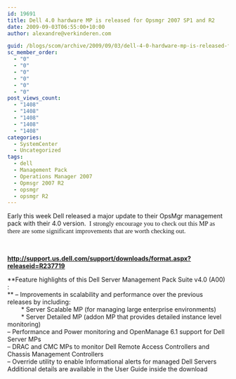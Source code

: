 ```yaml
---
id: 19691
title: Dell 4.0 hardware MP is released for Opsmgr 2007 SP1 and R2
date: 2009-09-03T06:55:00+10:00
author: alexandre@verkinderen.com

guid: /blogs/scom/archive/2009/09/03/dell-4-0-hardware-mp-is-released-for-opsmgr-2007-sp1-and-r2.aspx
sc_member_order:
  - "0"
  - "0"
  - "0"
  - "0"
  - "0"
  - "0"
post_views_count:
  - "1408"
  - "1408"
  - "1408"
  - "1408"
  - "1408"
categories:
  - SystemCenter
  - Uncategorized
tags:
  - dell
  - Management Pack
  - Operations Manager 2007
  - Opmsgr 2007 R2
  - opsmgr
  - opsmgr R2
---
```

Early this week Dell released a major update to their OpsMgr management pack with their 4.0 version.&nbsp;<span lang="EN-CA" style="font-family: 'Calibri','sans-serif';font-size: 11pt">&nbsp;I strongly encourage you to check out this MP as there are some significant improvements that are worth checking out.</span>

&nbsp;

**<http://support.us.dell.com/support/downloads/format.aspx?releaseid=R237719>** 

**Feature highlights of this Dell Server Management Pack Suite v4.0 (A00) :  
** &#8211; Improvements in scalability and performance over the previous releases by including:  
&nbsp;&nbsp;&nbsp;&nbsp;&nbsp;&nbsp;&nbsp; * Server Scalable MP (for managing large enterprise environments)&nbsp;  
&nbsp;&nbsp;&nbsp;&nbsp;&nbsp;&nbsp;&nbsp; * Server Detailed MP (addon MP that provides detailed instance level monitoring)  
&#8211; Performance and Power monitoring and OpenManage 6.1 support for Dell Server MPs  
&#8211; DRAC and CMC MPs to monitor Dell Remote Access Controllers and Chassis Management Controllers  
&#8211; Override utility to enable Informational alerts for managed Dell Servers  
Additional details are available in the User Guide inside the download
